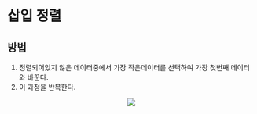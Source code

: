 # 삽입 정렬

## 방법
1. 정렬되어있지 않은 데이터중에서 가장 작은데이터를 선택하여 가장 첫번째 데이터와 바꾼다.
2. 이 과정을 반복한다.

<p align = "center">
<img src = "(https://user-images.githubusercontent.com/59678097/233826020-39acf891-9b44-4afc-bfc6-950d977c8656.gif)">
</p>
